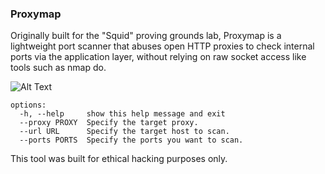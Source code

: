 ### Proxymap
Originally built for the "Squid" proving grounds lab, Proxymap is a lightweight port scanner that abuses open HTTP proxies to check internal ports via the application layer, without relying on raw socket access like tools such as nmap do.

![Alt Text](images/example.gif)

```
options:
  -h, --help     show this help message and exit
  --proxy PROXY  Specify the target proxy.
  --url URL      Specify the target host to scan.
  --ports PORTS  Specify the ports you want to scan.
```

This tool was built for ethical hacking purposes only.
